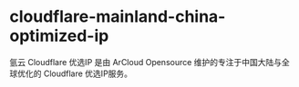 # cloudflare-mainland-china-optimized-ip
氩云 Cloudflare 优选IP 是由 ArCloud Opensource 维护的专注于中国大陆与全球优化的 Cloudflare 优选IP服务。
